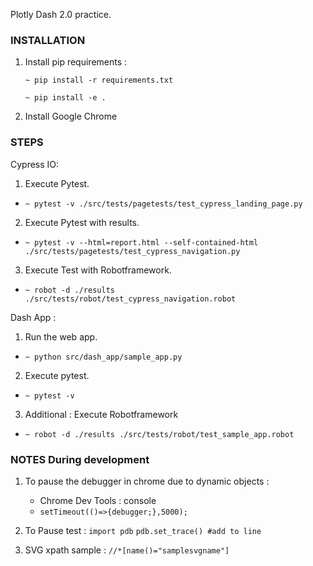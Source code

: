 Plotly Dash 2.0 practice.

### INSTALLATION ###
1. Install pip requirements : 
    ```commandline
    ~ pip install -r requirements.txt 
    ```
    ```commandline
    ~ pip install -e .
    ```

2. Install Google Chrome

### STEPS ###

Cypress IO:

1. Execute Pytest.
- `~ pytest -v ./src/tests/pagetests/test_cypress_landing_page.py`

2. Execute Pytest with results.
- `~ pytest -v --html=report.html --self-contained-html ./src/tests/pagetests/test_cypress_navigation.py`

3. Execute Test with Robotframework.
- `~ robot -d ./results ./src/tests/robot/test_cypress_navigation.robot`

Dash App :
1. Run the web app. 
- `~ python src/dash_app/sample_app.py`

2. Execute pytest.
- `~ pytest -v`

3. Additional : Execute Robotframework
- `~ robot -d ./results ./src/tests/robot/test_sample_app.robot `

### NOTES During development ###
1. To pause the debugger in chrome due to dynamic objects : 
    - Chrome Dev Tools : console 
    - `setTimeout(()=>{debugger;},5000);`

2. To Pause test : 
    ```import pdb```
    ```pdb.set_trace() #add to line```

3. SVG xpath sample : `//*[name()="samplesvgname"]`
